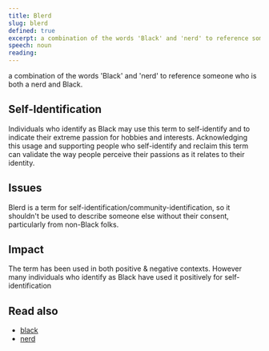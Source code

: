 ```yaml
---
title: Blerd
slug: blerd
defined: true
excerpt: a combination of the words 'Black' and 'nerd' to reference someone who is both a nerd and Black.
speech: noun
reading:
---
```

a combination of the words 'Black' and 'nerd' to reference someone who is both a nerd and Black.

## Self-Identification

Individuals who identify as Black may use this term to self-identify and to indicate their extreme passion for hobbies and interests. Acknowledging this usage and supporting people who self-identify and reclaim this term can validate the way people perceive their passions as it relates to their identity.

## Issues

Blerd is a term for self-identification/community-identification, so it shouldn't be used to describe someone else without their consent, particularly from non-Black folks.

## Impact

The term has been used in both positive & negative contexts.  However many individuals who identify as Black have used it positively for self-identification

## Read also

- [black](/definitions/black)
- [nerd](/definitions/nerd)